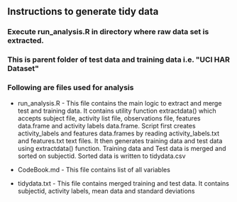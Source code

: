 ## Instructions to generate tidy data

### Execute run_analysis.R in directory where raw data set is extracted. 
### This is parent folder of test data and training data i.e. "UCI HAR Dataset"

### Following are files used for analysis

* run_analysis.R - This file contains the main logic to extract and merge test and training data.
It contains utility function extractdata() which accepts subject file, activity list file, observations file, features data.frame and activity labels data.frame.
Script first creates activity_labels and features data.frames by reading activity_labels.txt and features.txt text files.
It then generates training data and test data using extractdata() function.
Training data and Test data is merged and sorted on subjectid.
Sorted data is written to tidydata.csv

* CodeBook.md - This file contains list of all variables

* tidydata.txt - This file contains merged training and test data. It contains subjectid, activity labels, mean data and standard deviations

